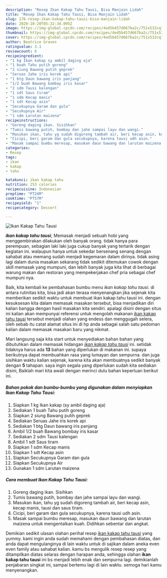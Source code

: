 ```yaml
---
description: "Resep Ikan Kakap Tahu Tausi, Bisa Manjain Lidah"
title: "Resep Ikan Kakap Tahu Tausi, Bisa Manjain Lidah"
slug: 176-resep-ikan-kakap-tahu-tausi-bisa-manjain-lidah
date: 2020-10-20T05:32:34.095Z
image: https://img-global.cpcdn.com/recipes/4ed5b457d667ba2c/751x532cq70/ikan-kakap-tahu-tausi-foto-resep-utama.jpg
thumbnail: https://img-global.cpcdn.com/recipes/4ed5b457d667ba2c/751x532cq70/ikan-kakap-tahu-tausi-foto-resep-utama.jpg
cover: https://img-global.cpcdn.com/recipes/4ed5b457d667ba2c/751x532cq70/ikan-kakap-tahu-tausi-foto-resep-utama.jpg
author: Beatrice Graves
ratingvalue: 3.1
reviewcount: 6
recipeingredient:
- "1 kg Ikan kakap sy ambil daging aja"
- "1 buah Tahu putih goreng"
- "2 siung Bawang putih geprek"
- "Seruas Jahe iris korek api"
- "1 btg Daun bawang iris panjang"
- "1/2 buah Bawang bombay iris kasar"
- "2 sdm Tausi kalengan"
- "1 sdt Saus tiram"
- "1 sdm Kecap manis"
- "1 sdt Kecap asin"
- "Secukupnya Garam dan gula"
- "Secukupnya Air"
- "1 sdm Larutan maizena"
recipeinstructions:
- "Goreng daging ikan. Sisihkan"
- "Tumis bawang putih, bombay dan jahe sampai layu dan wangi."
- "Masukan ikan, tahu yg sudah digoreng tambah air, beri kecap asin, kecap manis, tausi dan saus tiram."
- "Cicipi, beri garam dan gula secukupnya, karena tausi udh asin."
- "Masak sampai bumbu meresap, masukan daun bawang dan larutan maizena untuk mengentalkan kuah. Didihkan sebentar dan angkat."
categories:
- Resep
tags:
- ikan
- kakap
- tahu

katakunci: ikan kakap tahu 
nutrition: 253 calories
recipecuisine: Indonesian
preptime: "PT24M"
cooktime: "PT57M"
recipeyield: "1"
recipecategory: Dessert

---
```



![Ikan Kakap Tahu Tausi](https://img-global.cpcdn.com/recipes/4ed5b457d667ba2c/751x532cq70/ikan-kakap-tahu-tausi-foto-resep-utama.jpg)

<b><i>ikan kakap tahu tausi</i></b>, Memasak menjadi sebuah hobi yang menggembirakan dilakukan oleh banyak orang. tidak hanya para perempuan, sebagian laki laki juga cukup banyak yang tertarik dengan kegiatan ini. walaupun hanya untuk sekedar bersenang senang dengan sahabat atau memang sudah menjadi kegemaran dalam dirinya. tidak asing lagi dalam dunia masakan sekarang tidak sedikit ditemukan cowok dengan skill memasak yang mumpuni, dan lebih banyak juga kita lihat di berbagai warung makan dan restoran yang mempekerjakan chef pria sebagai chef mumpuni nya.

Baik, kita kembali ke pembahasan bumbu menu <i>ikan kakap tahu tausi</i>. di antara rutinitas kita, bisa jadi akan terasa menyenangkan jika sejenak kita memberikan sedikit waktu untuk membuat ikan kakap tahu tausi ini. dengan kesuksesan kita dalam memasak masakan tersebut, bisa menjadikan diri kalian bangga dengan hasil masakan kita sendiri. apalagi disini dengan situs ini kalian akan mempunyai referensi untuk mengolah makanan <u>ikan kakap tahu tausi</u> tersebut menjadi olahan yang endess dan menggugah selera, oleh sebab itu catat alamat situs ini di hp anda sebagai salah satu pedoman kalian dalam memasak masakan baru yang nikmat.




Mari langsung saja kita start untuk menyediakan bahan bahan yang dibutuhkan dalam memasak hidangan <u><i>ikan kakap tahu tausi</i></u> ini. setidak tidaknya harus ada <b>13</b> bahan yang diperlukan di makanan ini. supaya berikutnya dapat membuahkan rasa yang lumayan dan sempurna. dan juga sisihkan waktu kalian sejenak, karena kita akan membuatnya sedikit banyak dengan <b>5</b> tahapan. saya ingin segala yang diperlukan sudah kita sediakan disini, Baiklah mari kita awali dengan merinci dulu bahan keperluan berikut ini.

<!--inarticleads1-->

##### Bahan pokok dan bumbu-bumbu yang digunakan dalam menyiapkan Ikan Kakap Tahu Tausi:

1. Siapkan 1 kg Ikan kakap (sy ambil daging aja)
1. Sediakan 1 buah Tahu putih goreng
1. Siapkan 2 siung Bawang putih geprek
1. Sediakan Seruas Jahe iris korek api
1. Sediakan 1 btg Daun bawang iris panjang
1. Ambil 1/2 buah Bawang bombay iris kasar
1. Sediakan 2 sdm Tausi kalengan
1. Ambil 1 sdt Saus tiram
1. Siapkan 1 sdm Kecap manis
1. Siapkan 1 sdt Kecap asin
1. Siapkan Secukupnya Garam dan gula
1. Siapkan Secukupnya Air
1. Gunakan 1 sdm Larutan maizena




<!--inarticleads2-->

##### Cara membuat Ikan Kakap Tahu Tausi:

1. Goreng daging ikan. Sisihkan
1. Tumis bawang putih, bombay dan jahe sampai layu dan wangi.
1. Masukan ikan, tahu yg sudah digoreng tambah air, beri kecap asin, kecap manis, tausi dan saus tiram.
1. Cicipi, beri garam dan gula secukupnya, karena tausi udh asin.
1. Masak sampai bumbu meresap, masukan daun bawang dan larutan maizena untuk mengentalkan kuah. Didihkan sebentar dan angkat.




Demikian sedikit ulasan olahan perihal resep <u>ikan kakap tahu tausi</u> yang yummy. kami ingin anda sudah memahami dengan pembahasan diatas, dan anda dapat mengulanginya di lain waktu untuk di sajikan dalam aneka even even family atau sahabat kalian. kamu bs mengulik resep resep yang ditampilkan diatas selaras dengan harapan anda, sehingga olahan <b>ikan kakap tahu tausi</b> ini bs menjadi lebih enak dan sempurna lagi. demikianlah penjabaran singkat ini, sampai bertemu lagi di lain waktu. semoga hari kamu menyenangkan.
